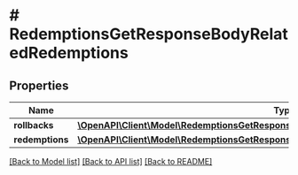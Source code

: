 # # RedemptionsGetResponseBodyRelatedRedemptions

## Properties

Name | Type | Description | Notes
------------ | ------------- | ------------- | -------------
**rollbacks** | [**\OpenAPI\Client\Model\RedemptionsGetResponseBodyRelatedRedemptionsRollbacksItem[]**](RedemptionsGetResponseBodyRelatedRedemptionsRollbacksItem.md) |  | [optional]
**redemptions** | [**\OpenAPI\Client\Model\RedemptionsGetResponseBodyRelatedRedemptionsRedemptionsItem[]**](RedemptionsGetResponseBodyRelatedRedemptionsRedemptionsItem.md) |  | [optional]

[[Back to Model list]](../../README.md#models) [[Back to API list]](../../README.md#endpoints) [[Back to README]](../../README.md)
